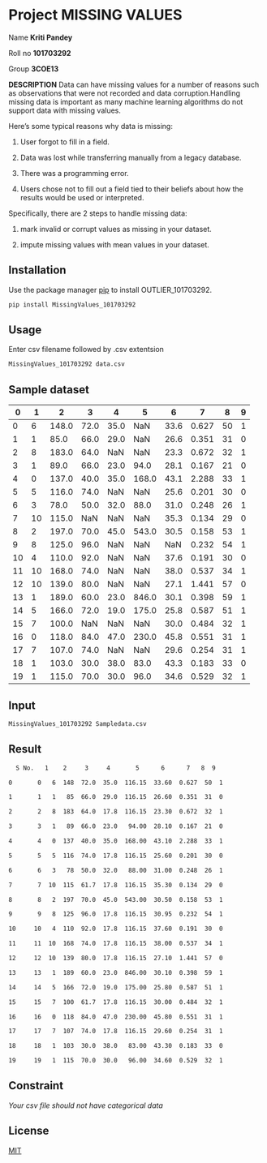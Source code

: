 # Project MISSING VALUES

Name **Kriti Pandey** 

Roll no **101703292**

Group **3COE13**

**DESCRIPTION**
Data can have missing values for a number of reasons such as observations that were not recorded and data corruption.Handling missing data is important as many machine learning algorithms do not support data with missing values.

Here’s some typical reasons why data is missing:

1) User forgot to fill in a field.

2) Data was lost while transferring manually from a legacy database.

3) There was a programming error.

4) Users chose not to fill out a field tied to their beliefs about how the results would be used or interpreted.

Specifically, there are 2 steps to handle missing data:

1) mark invalid or corrupt values as missing in your dataset.

2) impute missing values with mean values in your dataset.

## Installation

Use the package manager [pip](https://pip.pypa.io/en/stable/) to install OUTLIER_101703292.

```bash
pip install MissingValues_101703292
```

## Usage
Enter csv filename followed by .csv extentsion

```python
MissingValues_101703292 data.csv 
```
## Sample dataset

| 0  | 1  | 2     | 3    | 4    | 5     | 6    | 7     | 8  | 9 |
|----|----|-------|------|------|-------|------|-------|----|---|
| 0  | 6  | 148.0 | 72.0 | 35.0 | NaN   | 33.6 | 0.627 | 50 | 1 |
| 1  | 1  | 85.0  | 66.0 | 29.0 | NaN   | 26.6 | 0.351 | 31 | 0 |
| 2  | 8  | 183.0 | 64.0 | NaN  | NaN   | 23.3 | 0.672 | 32 | 1 |
| 3  | 1  | 89.0  | 66.0 | 23.0 | 94.0  | 28.1 | 0.167 | 21 | 0 |
| 4  | 0  | 137.0 | 40.0 | 35.0 | 168.0 | 43.1 | 2.288 | 33 | 1 |
| 5  | 5  | 116.0 | 74.0 | NaN  | NaN   | 25.6 | 0.201 | 30 | 0 |
| 6  | 3  | 78.0  | 50.0 | 32.0 | 88.0  | 31.0 | 0.248 | 26 | 1 |
| 7  | 10 | 115.0 | NaN  | NaN  | NaN   | 35.3 | 0.134 | 29 | 0 |
| 8  | 2  | 197.0 | 70.0 | 45.0 | 543.0 | 30.5 | 0.158 | 53 | 1 |
| 9  | 8  | 125.0 | 96.0 | NaN  | NaN   | NaN  | 0.232 | 54 | 1 |
| 10 | 4  | 110.0 | 92.0 | NaN  | NaN   | 37.6 | 0.191 | 30 | 0 |
| 11 | 10 | 168.0 | 74.0 | NaN  | NaN   | 38.0 | 0.537 | 34 | 1 |
| 12 | 10 | 139.0 | 80.0 | NaN  | NaN   | 27.1 | 1.441 | 57 | 0 |
| 13 | 1  | 189.0 | 60.0 | 23.0 | 846.0 | 30.1 | 0.398 | 59 | 1 |
| 14 | 5  | 166.0 | 72.0 | 19.0 | 175.0 | 25.8 | 0.587 | 51 | 1 |
| 15 | 7  | 100.0 | NaN  | NaN  | NaN   | 30.0 | 0.484 | 32 | 1 |
| 16 | 0  | 118.0 | 84.0 | 47.0 | 230.0 | 45.8 | 0.551 | 31 | 1 |
| 17 | 7  | 107.0 | 74.0 | NaN  | NaN   | 29.6 | 0.254 | 31 | 1 |
| 18 | 1  | 103.0 | 30.0 | 38.0 | 83.0  | 43.3 | 0.183 | 33 | 0 |
| 19 | 1  | 115.0 | 70.0 | 30.0 | 96.0  | 34.6 | 0.529 | 32 | 1 |

## Input

```bash
MissingValues_101703292 Sampledata.csv
```
 ## Result

 ```bash
   S No.   1    2     3     4       5      6      7   8  9

0       0   6  148  72.0  35.0  116.15  33.60  0.627  50  1

1       1   1   85  66.0  29.0  116.15  26.60  0.351  31  0

2       2   8  183  64.0  17.8  116.15  23.30  0.672  32  1

3       3   1   89  66.0  23.0   94.00  28.10  0.167  21  0

4       4   0  137  40.0  35.0  168.00  43.10  2.288  33  1

5       5   5  116  74.0  17.8  116.15  25.60  0.201  30  0

6       6   3   78  50.0  32.0   88.00  31.00  0.248  26  1

7       7  10  115  61.7  17.8  116.15  35.30  0.134  29  0

8       8   2  197  70.0  45.0  543.00  30.50  0.158  53  1

9       9   8  125  96.0  17.8  116.15  30.95  0.232  54  1

10     10   4  110  92.0  17.8  116.15  37.60  0.191  30  0

11     11  10  168  74.0  17.8  116.15  38.00  0.537  34  1

12     12  10  139  80.0  17.8  116.15  27.10  1.441  57  0

13     13   1  189  60.0  23.0  846.00  30.10  0.398  59  1

14     14   5  166  72.0  19.0  175.00  25.80  0.587  51  1

15     15   7  100  61.7  17.8  116.15  30.00  0.484  32  1

16     16   0  118  84.0  47.0  230.00  45.80  0.551  31  1

17     17   7  107  74.0  17.8  116.15  29.60  0.254  31  1

18     18   1  103  30.0  38.0   83.00  43.30  0.183  33  0

19     19   1  115  70.0  30.0   96.00  34.60  0.529  32  1
 ```

## Constraint 
*Your csv file should not have categorical data*



## License
[MIT](https://choosealicense.com/licenses/mit/)